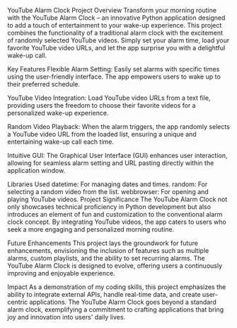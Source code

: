 YouTube Alarm Clock
Project Overview
Transform your morning routine with the YouTube Alarm Clock – an innovative Python application designed to add a touch of entertainment to your wake-up experience. This project combines the functionality of a traditional alarm clock with the excitement of randomly selected YouTube videos. Simply set your alarm time, load your favorite YouTube video URLs, and let the app surprise you with a delightful wake-up call.

Key Features
Flexible Alarm Setting: Easily set alarms with specific times using the user-friendly interface. The app empowers users to wake up to their preferred schedule.

YouTube Video Integration: Load YouTube video URLs from a text file, providing users the freedom to choose their favorite videos for a personalized wake-up experience.

Random Video Playback: When the alarm triggers, the app randomly selects a YouTube video URL from the loaded list, ensuring a unique and entertaining wake-up call each time.

Intuitive GUI: The Graphical User Interface (GUI) enhances user interaction, allowing for seamless alarm setting and URL pasting directly within the application window.

Libraries Used
datetime: For managing dates and times.
random: For selecting a random video from the list.
webbrowser: For opening and playing YouTube videos.
Project Significance
The YouTube Alarm Clock not only showcases technical proficiency in Python development but also introduces an element of fun and customization to the conventional alarm clock concept. By integrating YouTube videos, the app caters to users who seek a more engaging and personalized morning routine.

Future Enhancements
This project lays the groundwork for future enhancements, envisioning the inclusion of features such as multiple alarms, custom playlists, and the ability to set recurring alarms. The YouTube Alarm Clock is designed to evolve, offering users a continuously improving and enjoyable experience.

Impact
As a demonstration of my coding skills, this project emphasizes the ability to integrate external APIs, handle real-time data, and create user-centric applications. The YouTube Alarm Clock goes beyond a standard alarm clock, exemplifying a commitment to crafting applications that bring joy and innovation into users' daily lives.
